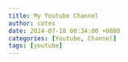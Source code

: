 ```yaml
---
title: My Youtube Channel
author: cotes
date: 2024-07-18 00:34:00 +0800
categories: [Youtube, Channel]
tags: [youtube]
---
```

